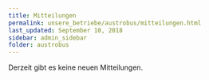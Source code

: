 ```yaml
---
title: Mitteilungen
permalink: unsere_betriebe/austrobus/mitteilungen.html
last_updated: September 10, 2018
sidebar: admin_sidebar
folder: austrobus
---
```


Derzeit gibt es keine neuen Mitteilungen.